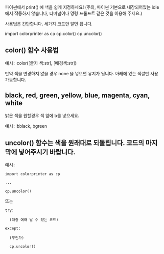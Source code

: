 파이썬에서 print() 에 색을 쉽게 지정하세요!
(주의, 파이썬 기본으로 내장되어있는 idle 에서 작동하지 않습니다, 터미널이나 명령 프롬프트 같은 것을 이용해 주세요.)

사용법은 간단합니다. 세가지 코드만 알면 됩니다.

import colorprinter as cp
cp.color()
cp.uncolor()

## color() 함수 사용법
예시 : color([글자 색:str], [배경색:str])

만약 색을 변경하지 않을 경우 none 을 넣으면 유지가 됩니다.
아래에 있는 색깔만 사용 가능합니다.
## black, red, green, yellow, blue, magenta, cyan, white
밝은 색을 원할경우 색 앞에 b를 넣으세요.

예시 : bblack, bgreen

## uncolor() 함수는 색을 원래대로 되돌립니다. 코드의 마지막에 넣어주시기 바랍니다.
예시 :
```
import colorprinter as cp

...

cp.uncolor()
```
또는
```
try:

  (대충 에러 날 수 있는 코드)
  
except:

  (무언가)
  
  cp.uncolor()
```

